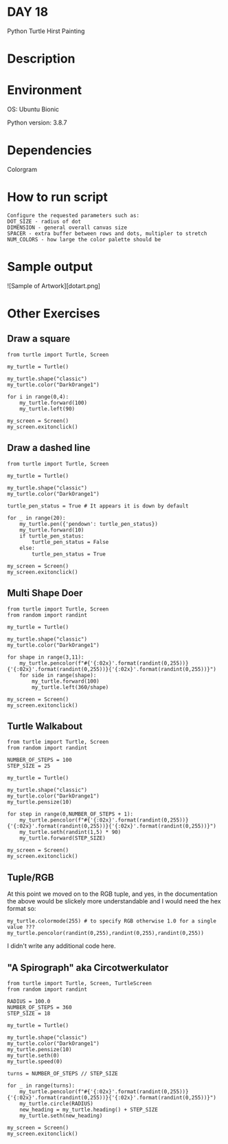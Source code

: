 
# DAY 18

Python Turtle Hirst Painting

# Description

# Environment
OS: Ubuntu Bionic

Python version: 3.8.7

# Dependencies

Colorgram

# How to run script
```
Configure the requested parameters such as:
DOT_SIZE - radius of dot
DIMENSION - general overall canvas size
SPACER - extra buffer between rows and dots, multipler to stretch
NUM_COLORS - how large the color palette should be
```

# Sample output
![Sample of Artwork][dotart.png]

# Other Exercises

## Draw a square
```
from turtle import Turtle, Screen

my_turtle = Turtle()

my_turtle.shape("classic")
my_turtle.color("DarkOrange1")

for i in range(0,4):
    my_turtle.forward(100)
    my_turtle.left(90)

my_screen = Screen()
my_screen.exitonclick()
```

## Draw a dashed line
```
from turtle import Turtle, Screen

my_turtle = Turtle()

my_turtle.shape("classic")
my_turtle.color("DarkOrange1")

turtle_pen_status = True # It appears it is down by default

for _ in range(20):
    my_turtle.pen({'pendown': turtle_pen_status})
    my_turtle.forward(10)
    if turtle_pen_status:
        turtle_pen_status = False
    else:
        turtle_pen_status = True

my_screen = Screen()
my_screen.exitonclick()
```

## Multi Shape Doer

```
from turtle import Turtle, Screen
from random import randint

my_turtle = Turtle()

my_turtle.shape("classic")
my_turtle.color("DarkOrange1")

for shape in range(3,11):
    my_turtle.pencolor(f"#{'{:02x}'.format(randint(0,255))}{'{:02x}'.format(randint(0,255))}{'{:02x}'.format(randint(0,255))}")
    for side in range(shape):
        my_turtle.forward(100)
        my_turtle.left(360/shape)

my_screen = Screen()
my_screen.exitonclick()
```

## Turtle Walkabout

```
from turtle import Turtle, Screen
from random import randint

NUMBER_OF_STEPS = 100
STEP_SIZE = 25

my_turtle = Turtle()

my_turtle.shape("classic")
my_turtle.color("DarkOrange1")
my_turtle.pensize(10)

for step in range(0,NUMBER_OF_STEPS + 1):
    my_turtle.pencolor(f"#{'{:02x}'.format(randint(0,255))}{'{:02x}'.format(randint(0,255))}{'{:02x}'.format(randint(0,255))}")
    my_turtle.seth(randint(1,5) * 90)
    my_turtle.forward(STEP_SIZE)

my_screen = Screen()
my_screen.exitonclick()
```

## Tuple/RGB

At this point we moved on to the RGB tuple, and yes, in the documentation the above would be slickely more understandable and I would need the hex format so:
```
my_turtle.colormode(255) # to specify RGB otherwise 1.0 for a single value ???
my_turtle.pencolor(randint(0,255),randint(0,255),randint(0,255))
```

I didn't write any additional code here.

## "A Spirograph" aka Circotwerkulator

```
from turtle import Turtle, Screen, TurtleScreen
from random import randint

RADIUS = 100.0
NUMBER_OF_STEPS = 360
STEP_SIZE = 18

my_turtle = Turtle()

my_turtle.shape("classic")
my_turtle.color("DarkOrange1")
my_turtle.pensize(10)
my_turtle.seth(0)
my_turtle.speed(0)

turns = NUMBER_OF_STEPS // STEP_SIZE

for _ in range(turns):
    my_turtle.pencolor(f"#{'{:02x}'.format(randint(0,255))}{'{:02x}'.format(randint(0,255))}{'{:02x}'.format(randint(0,255))}")
    my_turtle.circle(RADIUS)
    new_heading = my_turtle.heading() + STEP_SIZE
    my_turtle.seth(new_heading)
    
my_screen = Screen()
my_screen.exitonclick()
```